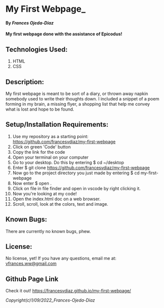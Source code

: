 # My First Webpage_
#### By *Frances Ojeda-Diaz*
#### My first webpage done with the assistance of Epicodus!

## Technologies Used:
1. HTML
2. CSS

## Description:
My first webpage is meant to be sort of a diary, or thrown away napkin somebody used to write their thoughts down. I included a snippet of a poem forming in my brain, a missing flyer, a shopping list that help me convey what is lost and hope to be found.

## Setup/Installation Requirements:
1. Use my repository as a starting point: https://github.com/francesvdiaz/my-first-webpage
2. Click on green 'Code' button
3. Copy the link for the code
4. Open your terminal on your computer
5. Go to your desktop. Do this by entering $ cd ~/desktop
6. Enter $ git clone https://github.com/francesvdiaz/my-first-webpage
7. Now go to the project directory you just made by entering $ cd my-first-webpage
8. Now enter $ open .
9. Click on file in file finder and open in vscode by right clicking it.
10. Now you're looking at my code!
11. Open the index.html doc on a web browser.
12. Scroll, scroll, look at the colors, text and image.

## Known Bugs:
There are currently no known bugs, phew.

## License:
No license, yet! If you have any questions, email me at: vfrances.ww@gmail.com

## Github Page Link
Check it out! https://francesvdiaz.github.io/my-first-webpage/

*Copyright(c)_1/09/2022_Frances-Ojeda-Diaz_*
